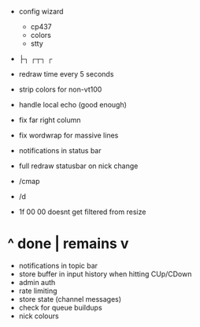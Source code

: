 * config wizard
  * cp437
  * colors
  * stty

* ├┐ ┌┬┐ ┌ 

* redraw time every 5 seconds
* strip colors for non-vt100
* handle local echo  (good enough)
* fix far right column
* fix wordwrap for massive lines
* notifications in status bar
* full redraw statusbar on nick change
* /cmap
* /d
* 1f 00 00 doesnt get filtered from resize

# ^ done | remains v

* notifications in topic bar
* store buffer in input history when hitting CUp/CDown
* admin auth
* rate limiting
* store state (channel messages)
* check for queue buildups
* nick colours
